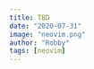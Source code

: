 ```yaml
---
title: TBD
date: "2020-07-31"
image: "neovim.png"
author: "Robby"
tags: [neovim]
---
```

<!-- ## Supporting emoji ✌ -->
<!---->
<!-- Make sure your terminal supports emojis -->
<!---->
<!-- You will also need a font that will support emojis such as: -->
<!---->
<!-- On Arch Linux you will need to: -->
<!---->
<!-- ``` -->
<!-- sudo pacman -S noto-fonts-emoji -->
<!-- ``` -->
<!---->
<!-- ### Note 📓 -->
<!---->
<!-- You will need to have CoC installed I have a blog post and video for installing CoC here: -->
<!---->
<!-- [YouTube Video](https://www.youtube.com/watch?v=OXEVhnY621M) -->
<!---->
<!-- [Blog Post](https://www.chrisatmachine.com/Neovim/04-vim-coc/) -->
<!---->
<!-- ## Install 📥 -->
<!---->
<!-- ``` -->
<!-- :CocInstall coc-emoji -->
<!-- ``` -->
<!---->
<!-- ## Commands ⌨ -->
<!---->
<!-- Emojis, are enabled for markdown files only by default. -->
<!---->
<!-- You can add filetypes with the following to you `coc-settings.json`: -->
<!---->
<!-- ``` -->
<!-- "coc.source.emoji.filetypes": ["markdown"] -->
<!-- ``` -->
<!---->
<!-- To see a list of emoji completion candidates, `:` is the trigger character. -->
<!---->
<!-- It is also possible to change the emoji trigger character by putting the following in your coc-settings.json: -->
<!---->
<!-- ``` -->
<!-- "coc.source.emoji.triggerCharacters": ["TRIGGERCHAR"] -->
<!-- ``` -->
